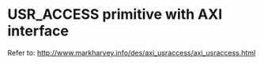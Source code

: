 # USR_ACCESS primitive with AXI interface

Refer to: http://www.markharvey.info/des/axi_usraccess/axi_usraccess.html
